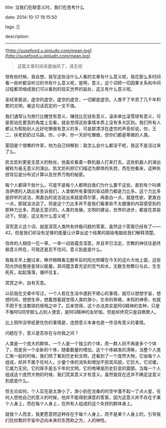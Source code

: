 title: 当我们在聊意义时，我们在思考什么

date: 2014-10-17 18:15:50

tags: []

description: 

---
![http://susefood.u.qiniudn.com/mean.jpg](http://susefood.u.qiniudn.com/mean.jpg)

> 这篇文章的阅读量抽风了，请无视

很有些时候，我会想，我写这些没什么人看的文章有什么意义呢，我花那么多时间看一些听都没听过的书有什么意义呢，是啊，意义，这个词把一切因果关系和中间过程都浓缩成我们可以看到的现实世界的益处，这又有什么意义呢。

圣经里面说，虚空的虚空，虚空的虚空，一切都是虚空。人类干了辛苦了几千年积累的文明，被这句话否定的一文不值。

我们通常认为旅行比睡觉有意义，赚钱比花钱有意义，滚床单比滚雪球有意义，可是若站在更高的角度上去看，就会觉得这些事情本质上没有多大区别。我们所有人都认为帮助别人比好吃懒做有意义的多，可是那漂浮在虚空的声音却说，你，王二，扶老奶奶过马路，你，小李，你一天好吃懒做，但你们都是卑微的人类。

蒙田是个很懒的作家，他为自己辩解到：我怎么会什么都没干呢，我这不是活过来了么。

凯文凯利更是无意义的粉丝，他喜欢看着一群机器人打来打去，这些机器人的演出被称为毫无意义的演出。凯文凯利把它们描述为群体的失控，而在他看来，这种失控背后是分布式计算以及世界万物的秘密。

每个人都得干些什么，可是不是每个人都明白我们为什么要干这些，直到有个叫佛洛伊德的人跳出来告诉我们，人类做所有事情的驱动原力都是力比多。这个力比多是好听的说法，用直白的说法说出来就是荷尔蒙，再直白一点，就是性欲，更直白一点，那就没法说了。但是这个力比多并不是我们看某些不太健康的内容感受到的那种力比多，而是无意识的。人类的发展，文明的建设，世界的进步，都是在其驱动下。但是，这又有什么意义呢？

深究意义这个词，就是深究人类所有终极问题的答案，虽然这个答案已经有了——42，但是我们却没有足够的能量让计算出这个结果的超级电脑给我们解释清楚。

信命的人相信一花一草，一举一动皆蕴含深意，并且早已注定。宗教的神往往是终极意义所在，可我还是忍不住问，意义到底是什么。

我每天早上醒过来，睁开眼睛看见数年前的阳光照耀在今天的这片大地上面，这些阳光供给整座星球以能量。其间蕴含着充足的空气和水，无数生物繁衍与此，生生死死，起起落落，循环往复。

冥冥之中，自有天意。

以前我在文章中写过，一个人若在生活中遇到不顺心的事情，就可以想想宇宙，想想时间，想想生命，想着想着就觉得人类的渺小，生命的卑微，未知的神奇，也就不困于生活繁琐的桎梏之中了。后来觉得，这个办法其实是阿Q精神的变种，只是不像阿Q同学那么占别人便宜，是阿Q精神的友好版，但是却终究只是自欺欺人。

比上厕所没带纸更忧伤的事情是，连想意义本身也是一件没有意义的事情。

问题在于，意义是否存在与你我之间？

人类是一个庞大的群体，一个人是一个独立的个体，而一群人则不再是多个个体了，而是另一个全新的个体，随着数量的增加，这个个体越发的清晰，当整个人类汇聚一起的时候，我们除了看到历史和文明，还看到了一个庞然大物，它由每个人组成，却并不属于任何人，少量个体的消失和增加不损其风貌，它巨大，它迟缓，它威力无穷。它的挥手是五千年的文明，它的咆哮是历史巨变的震颤。当每一个人组成这个庞然大物的时候，我们究其意义才有意义。虽然我现在还并不确定这意义到底是什么。

但无论如何，个人实在是太渺小了，渺小到在沧桑的时空中激不起一丁点火星，任何人想他自己的意义的时候，他并不能得到满意的答案，因为这意义并不存在于某个人身上，而在每个人身上，在所有人组成的这个失控的群体身上。

就我个人而言，我更愿意把这种存在于每个人身上，而不是某个人身上的，引导我们在纷繁的宇宙中迈向未来的东西称之为，人的神性。
